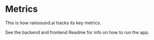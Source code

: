 # Metrics

This is how rainsound.ai tracks its key metrics.

See the backend and frontend Readme for info on how to run the app.
